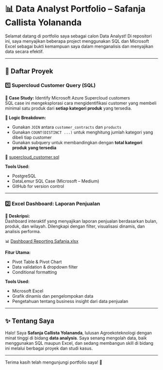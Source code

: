 # 📊 Data Analyst Portfolio – Safanja Callista Yolananda

Selamat datang di portfolio saya sebagai calon Data Analyst! Di repositori ini, saya menyajikan beberapa project menggunakan SQL dan Microsoft Excel sebagai bukti kemampuan saya dalam menganalisis dan menyajikan data secara efektif.

---

## 📁 Daftar Proyek

### 1️⃣ Supercloud Customer Query (SQL)

**📌 Case Study:** Identify Microsoft Azure Supercloud customers  
SQL case ini mengeksplorasi cara mengidentifikasi customer yang membeli minimal satu produk dari **setiap kategori produk** yang tersedia.

**🧠 Logic Breakdown:**
- Gunakan `JOIN` antara `customer_contracts` dan `products`
- Gunakan `COUNT(DISTINCT ...)` untuk menghitung jumlah kategori yang dibeli tiap customer
- Gunakan subquery untuk membandingkan dengan **total kategori produk yang tersedia**

📄 [supercloud_customer.sql](./supercloud_customer.sql)

**Tools Used:**
- PostgreSQL
- DataLemur SQL Case (Microsoft – Medium)
- GitHub for version control

---

### 2️⃣ Excel Dashboard: Laporan Penjualan

**📌 Deskripsi:**  
Dashboard interaktif yang menyajikan laporan penjualan berdasarkan bulan, produk, dan wilayah. Dilengkapi dengan filter, visualisasi dinamis, dan analisis performa.

📊 [Dashboard Reporting Safanja.xlsx](./Dashboard%20Reporting%20Safanja.xlsx)

**Fitur Utama:**
- Pivot Table & Pivot Chart
- Data validation & dropdown filter
- Conditional formatting

**Tools Used:**
- Microsoft Excel
- Grafik dinamis dan pengelompokan data
- Pengetahuan tentang business insight dari data penjualan

---

## ✨ Tentang Saya

Halo! Saya **Safanja Callista Yolananda**, lulusan Agroekoteknologi dengan minat tinggi di bidang **data analysis**. Saya senang mengolah data, baik menggunakan SQL maupun Excel, dan sedang membangun skill di bidang ini melalui berbagai proyek dan studi kasus.

---

Terima kasih telah mengunjungi portfolio saya! 🙌
